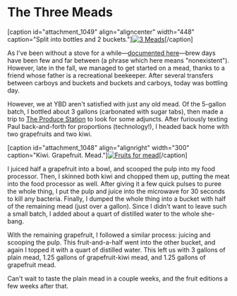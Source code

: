 The Three Meads
===============

\[caption id="attachment\_1049" align="aligncenter" width="448" caption="Split into bottles and 2 buckets."\][![3 Meads](http://www.yeastboundanddown.com/wp-content/uploads/2011/04/IMG_2809-1024x682.jpg "3 Meads")](http://www.yeastboundanddown.com/wp-content/uploads/2011/04/IMG_2809.jpg)\[/caption\]

As I've been without a stove for a while—[documented here](http://www.yeastboundanddown.com/2010/12/ybd-hard-cider/)—brew days have been few and far between (a phrase which here means "nonexistent"). However, late in the fall, we managed to get started on a mead, thanks to a friend whose father is a recreational beekeeper. After several transfers between carboys and buckets and buckets and carboys, today was bottling day.

However, we at YBD aren't satisfied with just any old mead. Of the 5-gallon batch, I bottled about 3 gallons (carbonated with sugar tabs), then made a trip to [The Produce Station](http://producestation.com/) to look for some adjuncts. After furiously texting Paul back-and-forth for proportions (technology!), I headed back home with two grapefruits and two kiwi.

\[caption id="attachment\_1048" align="alignright" width="300" caption="Kiwi. Grapefruit. Mead."\][![Fruits for mead](http://www.yeastboundanddown.com/wp-content/uploads/2011/04/IMG_2808-300x200.jpg "Fruits for mead")](http://www.yeastboundanddown.com/wp-content/uploads/2011/04/IMG_2808.jpg)\[/caption\]

I juiced half a grapefruit into a bowl, and scooped the pulp into my food processor. Then, I skinned both kiwi and chopped them up, putting the meat into the food processor as well. After giving it a few quick pulses to puree the whole thing, I put the pulp and juice into the microwave for 30 seconds to kill any bacteria. Finally, I dumped the whole thing into a bucket with half of the remaining mead (just over a gallon). Since I didn't want to leave such a small batch, I added about a quart of distilled water to the whole she-bang.

With the remaining grapefruit, I followed a similar process: juicing and scooping the pulp. This fruit-and-a-half went into the other bucket, and again I topped it with a quart of distilled water. This left us with 3 gallons of plain mead, 1.25 gallons of grapefruit-kiwi mead, and 1.25 gallons of grapefruit mead.

Can't wait to taste the plain mead in a couple weeks, and the fruit editions a few weeks after that.
